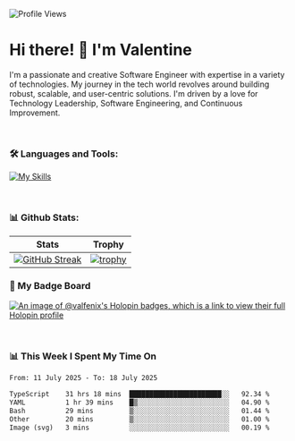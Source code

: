 
    
![Profile Views](https://komarev.com/ghpvc/?username=theodogwutech&color=blue)

# Hi there! 👋 I'm Valentine 
I'm a passionate and creative Software Engineer with expertise in a variety of technologies. My journey in the tech world revolves around building robust, scalable, and user-centric solutions. I'm driven by a love for Technology Leadership, Software Engineering, and Continuous Improvement.

<br />



### 🛠 Languages and Tools:

[![My Skills](https://skillicons.dev/icons?i=nodejs,js,nestjs,nextjs,react,vuejs,nuxtjs,express,tailwind,styledcomponents,materialui,mongodb,sequelize,mysql,postgres,pinia,redux,vite,html,css,pug,aws,prisma,bitbucket,bootstrap,emotion,git,gitlab,go,heroku,jest,netlify,nginx,npm,postman,rabbitmq,redis,supabase,svg,github,ts,ubuntu,vercel,vscode,yarn,powershell&perline=15)](https://skillicons.dev)

<br />

### 📊 Github Stats:

| Stats            | Trophy               |
|-----------------------|-------------------|
| [![GitHub Streak](https://streak-stats.demolab.com?user=theodogwutech&theme=great-gatsby&hide_border=true&border_radius=9.9)](https://git.io/streak-stats) | [![trophy](https://github-profile-trophy.vercel.app/?username=theodogwutech&theme=darkhub&column=7)](https://github.com/ryo-ma/github-profile-trophy) |

### 🥇 My Badge Board
[![An image of @valfenix's Holopin badges, which is a link to view their full Holopin profile](https://holopin.me/valfenix)](https://holopin.io/@valfenix)

<br />

### 📊 This Week I Spent My Time On
<!--START_SECTION:waka-->

```txt
From: 11 July 2025 - To: 18 July 2025

TypeScript    31 hrs 18 mins  ███████████████████████░░   92.34 %
YAML          1 hr 39 mins    █▒░░░░░░░░░░░░░░░░░░░░░░░   04.90 %
Bash          29 mins         ▒░░░░░░░░░░░░░░░░░░░░░░░░   01.44 %
Other         20 mins         ▒░░░░░░░░░░░░░░░░░░░░░░░░   01.00 %
Image (svg)   3 mins          ░░░░░░░░░░░░░░░░░░░░░░░░░   00.19 %
```

<!--END_SECTION:waka-->




